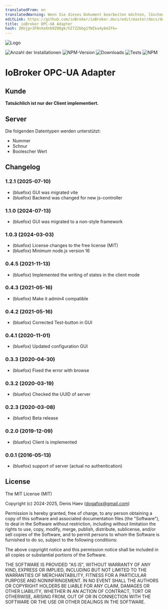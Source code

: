 ```yaml
---
translatedFrom: en
translatedWarning: Wenn Sie dieses Dokument bearbeiten möchten, löschen Sie bitte das Feld "translationsFrom". Andernfalls wird dieses Dokument automatisch erneut übersetzt
editLink: https://github.com/ioBroker/ioBroker.docs/edit/master/docs/de/adapterref/iobroker.opcua/README.md
title: ioBroker OPC-UA Adapter
hash: ZKUjg+3F0nXeXnb9ZO8gk/hZ7Z2bbg1fWIka4y6mIFk=
---
```

![Logo](../../../en/adapterref/iobroker.opcua/admin/opcua.png)

![Anzahl der Installationen](http://iobroker.live/badges/opcua-stable.svg)
![NPM-Version](http://img.shields.io/npm/v/iobroker.opcua.svg)
![Downloads](https://img.shields.io/npm/dm/iobroker.opcua.svg)
![Tests](https://travis-ci.org/ioBroker/ioBroker.opcua.svg?branch=master)
![NPM](https://nodei.co/npm/iobroker.opcua.png?downloads=true)

# IoBroker OPC-UA Adapter
## Kunde
**Tatsächlich ist nur der Client implementiert.**

## Server
Die folgenden Datentypen werden unterstützt:

- Nummer
- Schnur
- Boolescher Wert

<!-- Platzhalter für die nächste Version (am Anfang der Zeile):

### **IN ARBEIT** -->

## Changelog
### 1.2.1 (2025-07-10)
* (bluefox) GUI was migrated vite
* (bluefox) Backend was changed for new js-controller

### 1.1.0 (2024-07-13)
* (bluefox) GUI was migrated to a non-style framework

### 1.0.3 (2024-03-03)
* (bluefox) License changes to the free license (MIT)
* (bluefox) Minimum node.js version 16

### 0.4.5 (2021-11-13)
* (bluefox) Implemented the writing of states in the client mode

### 0.4.3 (2021-05-16)
* (bluefox) Make it admin4 compatible

### 0.4.2 (2021-05-16)
* (bluefox) Corrected Test-button in GUI

### 0.4.1 (2020-11-01)
* (bluefox) Updated configuration GUI

### 0.3.3 (2020-04-30)
* (bluefox) Fixed the error with browse

### 0.3.2 (2020-03-19)
* (bluefox) Checked the UUID of server

### 0.2.3 (2020-03-08)
* (bluefox) Beta release

### 0.2.0 (2019-12-09)
* (bluefox) Client is implemented

### 0.0.1 (2016-05-13)
* (bluefox) support of server (actual no authentication)

## License
The MIT License (MIT)

Copyright (c) 2024-2025, Denis Haev (dogafox@gmail.com)

Permission is hereby granted, free of charge, to any person obtaining a copy
of this software and associated documentation files (the "Software"), to deal
in the Software without restriction, including without limitation the rights
to use, copy, modify, merge, publish, distribute, sublicense, and/or sell
copies of the Software, and to permit persons to whom the Software is
furnished to do so, subject to the following conditions:

The above copyright notice and this permission notice shall be included in all
copies or substantial portions of the Software.

THE SOFTWARE IS PROVIDED "AS IS", WITHOUT WARRANTY OF ANY KIND, EXPRESS OR
IMPLIED, INCLUDING BUT NOT LIMITED TO THE WARRANTIES OF MERCHANTABILITY,
FITNESS FOR A PARTICULAR PURPOSE AND NONINFRINGEMENT. IN NO EVENT SHALL THE
AUTHORS OR COPYRIGHT HOLDERS BE LIABLE FOR ANY CLAIM, DAMAGES OR OTHER
LIABILITY, WHETHER IN AN ACTION OF CONTRACT, TORT OR OTHERWISE, ARISING FROM,
OUT OF OR IN CONNECTION WITH THE SOFTWARE OR THE USE OR OTHER DEALINGS IN THE
SOFTWARE.